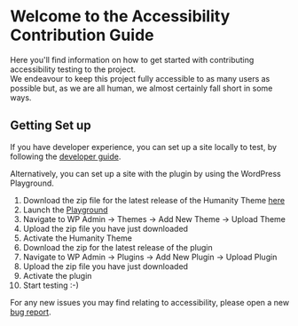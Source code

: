 # Welcome to the Accessibility Contribution Guide
Here you'll find information on how to get started with contributing accessibility testing to the project.  
We endeavour to keep this project fully accessible to as many users as possible but, as we are all human, we almost certainly fall short in some ways.  

## Getting Set up
If you have developer experience, you can set up a site locally to test, by following the [developer guide](code.md).  

Alternatively, you can set up a site with the plugin by using the WordPress Playground. 
1. Download the zip file for the latest release of the Humanity Theme [here](https://github.com/amnestywebsite/humanity-theme/releases/latest/download/humanity-theme.zip)  
2. Launch the [Playground](https://playground.wordpress.net/?storage=browser&php=8.2&wp=6.4&php-extension-bundle=kitchen-sink&networking=yes)  
3. Navigate to WP Admin -> Themes -> Add New Theme -> Upload Theme  
4. Upload the zip file you have just downloaded  
5. Activate the Humanity Theme  
6. Download the zip for the latest release of the plugin
7. Navigate to WP Admin -> Plugins -> Add New Plugin -> Upload Plugin
8. Upload the zip file you have just downloaded
9. Activate the plugin
10. Start testing :-)

For any new issues you may find relating to accessibility, please open a new [bug report](https://github.com/amnestywebsite/humanity-content-security-policy/issues/new?assignees=AmnestyAM&labels=bug,accessibility&projects=&template=bug_report.md&title=Bug+-+Block+or+Feature+-+Description).  
